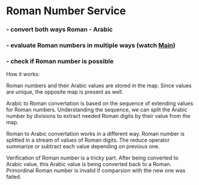 # Roman Number Service
### - convert both ways Roman - Arabic
### - evaluate Roman numbers in multiple ways (watch [Main](https://github.com/noVibe/RomeNumberService/blob/main/src/Main.java))
### - check if Roman number is possible

How it works:

Roman numbers and their Arabic values are stored in the map. Since values are unique, the opposite map is present as well.

Arabic to Roman convertation is based on the sequence of extending values for Roman numbers.
Understanding the sequence, we can split the Arabic number by divisions to extract needed Roman digits by their value from the map.

Roman to Arabic convertation works in a different way. Roman number is splitted in a stream of values of Roman digits. The reduce operator summarize or subtract each value depending on previous one.

Verification of Roman number is a tricky part. After being converted to Arabic value, this Arabic value is being converted back to a Roman. Primordinal Roman number is invalid if comparsion with the new one was failed.
